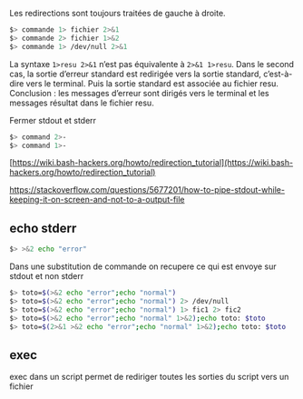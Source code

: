 Les redirections sont toujours traitées de gauche à droite.

``` bash
$> commande 1> fichier 2>&1
$> commande 2> fichier 1>&2
$> commande 1> /dev/null 2>&1
```

La syntaxe `1>resu 2>&1` n’est pas équivalente à `2>&1 1>resu`. Dans le second cas, la sortie d’erreur standard est redirigée vers la sortie standard, c’est-à-dire vers le terminal. Puis la sortie standard est associée au fichier resu. Conclusion : les messages d’erreur sont dirigés vers le terminal et les messages résultat dans le fichier resu.

Fermer stdout et stderr
``` bash
$> command 2>-
$> command 1>-
```

[https://wiki.bash-hackers.org/howto/redirection_tutorial](https://wiki.bash-hackers.org/howto/redirection_tutorial)

https://stackoverflow.com/questions/5677201/how-to-pipe-stdout-while-keeping-it-on-screen-and-not-to-a-output-file

## echo stderr

``` bash
$> >&2 echo "error"
```

Dans une substitution de commande on recupere ce qui est envoye sur stdout et non stderr

``` bash
$> toto=$(>&2 echo "error";echo "normal")
$> toto=$(>&2 echo "error";echo "normal") 2> /dev/null
$> toto=$(>&2 echo "error";echo "normal") 1> fic1 2> fic2
$> toto=$(>&2 echo "error";echo "normal" 1>&2);echo toto: $toto
$> toto=$(2>&1 >&2 echo "error";echo "normal" 1>&2);echo toto: $toto
```

## exec

exec dans un script permet de rediriger toutes les sorties du script vers un fichier
